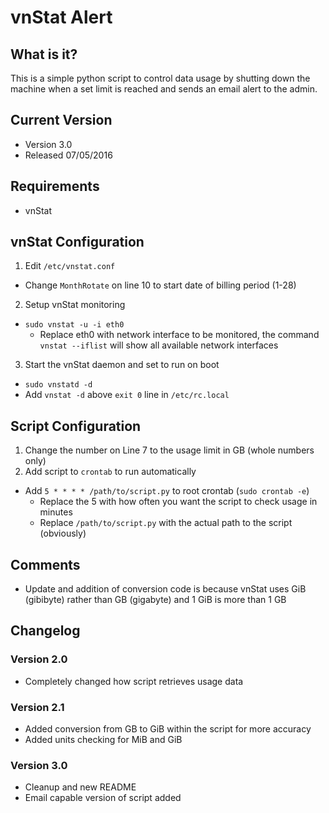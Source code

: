 # vnStat Alert

## What is it?

This is a simple python script to control data usage by shutting down the machine when a set limit is reached and sends an email alert to the admin.

## Current Version

- Version 3.0
- Released 07/05/2016

## Requirements

- vnStat

## vnStat Configuration

1. Edit `/etc/vnstat.conf`
  - Change `MonthRotate` on line 10 to start date of billing period (1-28)
2. Setup vnStat monitoring
  - `sudo vnstat -u -i eth0`
    - Replace eth0 with network interface to be monitored, the command `vnstat --iflist` will show all available network interfaces
3. Start the vnStat daemon and set to run on boot
  - `sudo vnstatd -d`
  - Add `vnstat -d` above `exit 0` line in `/etc/rc.local`

## Script Configuration

1. Change the number on Line 7 to the usage limit in GB (whole numbers only)
2. Add script to `crontab` to run automatically
  - Add `5 * * * * /path/to/script.py` to root crontab (`sudo crontab -e`)
    - Replace the 5 with how often you want the script to check usage in minutes
    - Replace `/path/to/script.py` with the actual path to the script (obviously)

## Comments

- Update and addition of conversion code is because vnStat uses GiB (gibibyte) rather than GB (gigabyte) and 1 GiB is more than 1 GB

## Changelog

### Version 2.0

- Completely changed how script retrieves usage data

### Version 2.1

- Added conversion from GB to GiB within the script for more accuracy
- Added units checking for MiB and GiB

### Version 3.0

- Cleanup and new README
- Email capable version of script added
